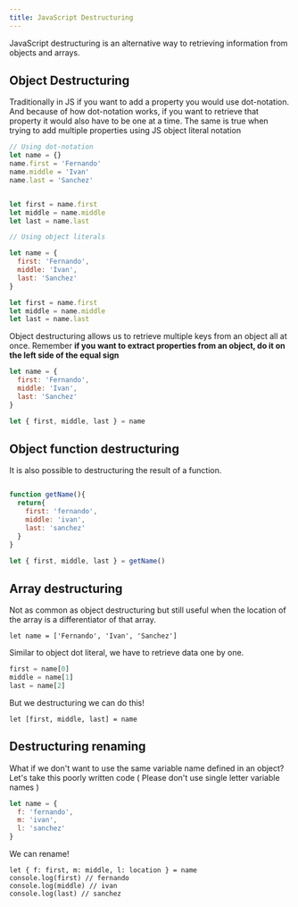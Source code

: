 ```yaml
---
title: JavaScript Destructuring
---
```


JavaScript destructuring is an alternative way to retrieving information from objects and arrays.

## Object Destructuring

Traditionally in JS if you want to add a property you would use dot-notation. And because of how dot-notation works, if you want to retrieve that property it would also have to be one at a time. The same is true when trying to add multiple properties using JS object literal notation

```js
// Using dot-notation
let name = {}
name.first = 'Fernando'
name.middle = 'Ivan'
name.last = 'Sanchez'


let first = name.first
let middle = name.middle
let last = name.last

```

```js
// Using object literals

let name = {
  first: 'Fernando',
  middle: 'Ivan',
  last: 'Sanchez'
}

let first = name.first
let middle = name.middle
let last = name.last

```

Object destructuring allows us to retrieve multiple keys from an object all at once. Remember **if you want to extract properties from an object, do it on the left side of the equal sign**

```js
let name = {
  first: 'Fernando',
  middle: 'Ivan',
  last: 'Sanchez'
}

let { first, middle, last } = name
```

## Object function destructuring

It is also possible to destructuring the result of a function.

```js

function getName(){
  return{
    first: 'fernando',
    middle: 'ivan',
    last: 'sanchez'
  }
}

let { first, middle, last } = getName()
```

## Array destructuring

Not as common as object destructuring but still useful when the location of the array is a differentiator of that array.

`let name = ['Fernando', 'Ivan', 'Sanchez']`

Similar to object dot literal, we have to retrieve data one by one.

```js
first = name[0]
middle = name[1]
last = name[2]
```

But we destructuring we can do this!

`let [first, middle, last] = name`

## Destructuring renaming

What if we don't want to use the same variable name defined in an object? Let's take this poorly written code ( Please don't use single letter variable names )

```js
let name = {
  f: 'fernando',
  m: 'ivan',
  l: 'sanchez'
}
```

We can rename! 

```
let { f: first, m: middle, l: location } = name
console.log(first) // fernando
console.log(middle) // ivan
console.log(last) // sanchez
```




